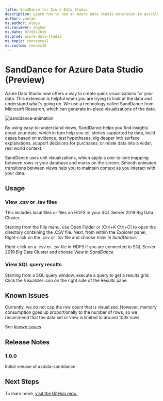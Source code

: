 ```yaml
---
title: SandDance for Azure Data Studio
description: Learn how to use an Azure Data Studio extension to quickly create visualizations of your data—visualizations that provide insight.
author: yualan
ms.author: alayu
ms.reviewer: maghan
ms.date: 07/03/2019
ms.prod: azure-data-studio
ms.topic: conceptual
ms.custom: seodec18
---
```


# SandDance for Azure Data Studio (Preview)

Azure Data Studio now offers a way to create quick visualizations for your data. This extension is helpful when you are trying to look at the data and understand what's going on. We use a technology called SandDance from Microsoft Research, which can generate in-place visualizations of the data.

![sanddance-animation](https://user-images.githubusercontent.com/11507384/54236654-52d42800-44d1-11e9-859e-6c5d297a46d2.gif)

By using easy-to-understand views, SandDance helps you find insights about your data, which in turn help you tell stories supported by data, build cases based on evidence, test hypotheses, dig deeper into surface explanations, support decisions for purchases, or relate data into a wider, real world context.

SandDance uses unit visualizations, which apply a one-to-one mapping between rows in your database and marks on the screen.
Smooth animated transitions between views help you to maintain context as you interact with your data.

## Usage

### View .csv or .tsv files
This includes local files or files on HDFS in your SQL Server 2019 Big Data Cluster.
 
Starting from the File menu, use Open Folder or [Ctrl+K Ctrl+O] to open the directory containing the .CSV file.  Next, from within the Explorer panel, Right-click on the .csv or .tsv file and choose *View in SandDance*.

Right-click on a .csv or .tsv file in HDFS if you are connected to SQL Server 2019 Big Data Cluster and choose *View in SandDance*.

### View SQL query results

Starting from a SQL query window, execute a query to get a results grid. Click the Visualizer icon on the right side of the Results pane.

## Known Issues

Currently, we do not cap the row count that is visualized. However, memory consumption goes up proportionally to the number of rows, so we recommend that the data set or view is limited to around 100k rows.

See [known issues](https://microsoft.github.io/SandDance/#known-issues)

## Release Notes

### 1.0.0

Initial release of azdata-sanddance

## Next Steps
To learn more, [visit the GitHub repo.](https://github.com/Microsoft/SandDance)
